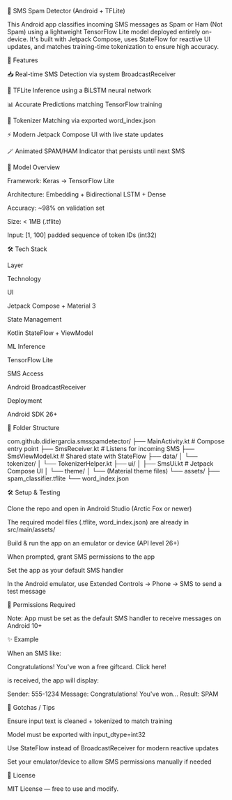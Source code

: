 📱 SMS Spam Detector (Android + TFLite)

This Android app classifies incoming SMS messages as Spam or Ham (Not Spam) using a lightweight TensorFlow Lite model deployed entirely on-device. It's built with Jetpack Compose, uses StateFlow for reactive UI updates, and matches training-time tokenization to ensure high accuracy.

🚀 Features

📥 Real-time SMS Detection via system BroadcastReceiver

🤖 TFLite Inference using a BiLSTM neural network

📊 Accurate Predictions matching TensorFlow training

🧠 Tokenizer Matching via exported word_index.json

⚡️ Modern Jetpack Compose UI with live state updates

🪄 Animated SPAM/HAM Indicator that persists until next SMS

🧠 Model Overview

Framework: Keras → TensorFlow Lite

Architecture: Embedding + Bidirectional LSTM + Dense

Accuracy: ~98% on validation set

Size: < 1MB (.tflite)

Input: [1, 100] padded sequence of token IDs (int32)

🛠️ Tech Stack

Layer

Technology

UI

Jetpack Compose + Material 3

State Management

Kotlin StateFlow + ViewModel

ML Inference

TensorFlow Lite

SMS Access

Android BroadcastReceiver

Deployment

Android SDK 26+

📁 Folder Structure

com.github.didiergarcia.smsspamdetector/
├── MainActivity.kt            # Compose entry point
├── SmsReceiver.kt            # Listens for incoming SMS
├── SmsViewModel.kt           # Shared state with StateFlow
├── data/
│   └── tokenizer/
│       └── TokenizerHelper.kt
├── ui/
│   ├── SmsUi.kt              # Jetpack Compose UI
│   └── theme/
│       └── (Material theme files)
└── assets/
├── spam_classifier.tflite
└── word_index.json

🛠️ Setup & Testing

Clone the repo and open in Android Studio (Arctic Fox or newer)

The required model files (.tflite, word_index.json) are already in src/main/assets/

Build & run the app on an emulator or device (API level 26+)

When prompted, grant SMS permissions to the app

Set the app as your default SMS handler

In the Android emulator, use Extended Controls → Phone → SMS to send a test message

🔐 Permissions Required

<uses-permission android:name="android.permission.RECEIVE_SMS" />
<uses-permission android:name="android.permission.READ_SMS" />

Note: App must be set as the default SMS handler to receive messages on Android 10+

✨ Example

When an SMS like:

Congratulations! You've won a free giftcard. Click here!

is received, the app will display:

Sender:  555-1234
Message: Congratulations! You've won...
Result:  SPAM

🧐 Gotchas / Tips

Ensure input text is cleaned + tokenized to match training

Model must be exported with input_dtype=int32

Use StateFlow instead of BroadcastReceiver for modern reactive updates

Set your emulator/device to allow SMS permissions manually if needed

📜 License

MIT License — free to use and modify.